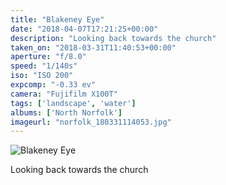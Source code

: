 ```yaml
---
title: "Blakeney Eye"
date: "2018-04-07T17:21:25+00:00"
description: "Looking back towards the church"
taken_on: "2018-03-31T11:40:53+00:00"
aperture: "f/8.0"
speed: "1/140s"
iso: "ISO 200"
expcomp: "-0.33 ev"
camera: "Fujifilm X100T"
tags: ['landscape', 'water']
albums: ['North Norfolk']
imageurl: "norfolk_180331114053.jpg"
---
```


![Blakeney Eye](https://wingsopenwide-images.s3.amazonaws.com/xs/norfolk_180331114053.jpg)

Looking back towards the church
